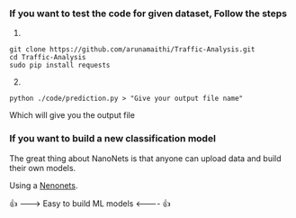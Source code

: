 ### If you want to test the code for given dataset, Follow the steps

1.
```
git clone https://github.com/arunamaithi/Traffic-Analysis.git
cd Traffic-Analysis
sudo pip install requests
```
2.
```
python ./code/prediction.py > "Give your output file name"
```
Which will give you the output file



### If you want to build a new classification model

The great thing about NanoNets is that anyone can upload data and build their own models.

Using a  [Nenonets](https://app.nanonets.com/ImageCategorization/).

:+1: ---> Easy to build ML models <---- :+1:
